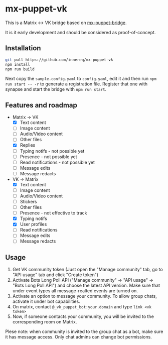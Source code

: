 # mx-puppet-vk
This is a Matrix <-> VK bridge based on [mx-puppet-bridge](https://github.com/Sorunome/mx-puppet-bridge).

It is it early development and should be considered as proof-of-concept.

## Installation
```bash
git pull https://github.com/innereq/mx-puppet-vk
npm install
npm run build
```
Next copy the `sample.config.yaml` to `config.yaml`, edit it and then run `npm run start -- -r` to generate a registration file.
Register that one with synapse and start the bridge with `npm run start`.

## Features and roadmap
- Matrix -> VK
    - [x] Text content
    - [ ] Image content
    - [ ] Audio/Video content
    - [ ] Other files
    - [x] Replies
    - [ ] Typing notifs - not possible yet
    - [ ] Presence - not possible yet
    - [ ] Read notifications - not possible yet
    - [ ] Message edits
    - [ ] Message redacts
- VK -> Matrix
    - [x] Text content
    - [ ] Image content
    - [ ] Audio/Video content
    - [ ] Stickers
    - [ ] Other files
    - [ ] Presence - not effective to track
    - [x] Typing notifs
    - [x] User profiles
    - [ ] Read notifications
    - [ ] Message edits
    - [ ] Message redacts

## Usage
1. Get VK community token (Just open the "Manage community" tab, go to "API usage" tab and click "Create token")
2. Activate Bots Long Poll API ("Manage community" → "API usage" → "Bots Long Poll API") and choose the latest API version. Make sure that under event types all message-realted events are turned on.
3. Activate an option to message your community. To allow group chats, activate it under bot capabilities.
4. On matrix, contact `@_vk_puppet_bot:your.domain` and type `link <vk token>`
5. Now, if someone contacts your community, you will be invited to the corresponding room on Matrix.

Plese note: when community is invited to the group chat as a bot, make sure it has message access. Only chat admins can change bot permissions.
